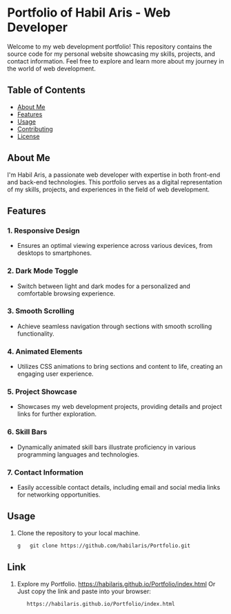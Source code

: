 # Portfolio of Habil Aris - Web Developer

Welcome to my web development portfolio! This repository contains the source code for my personal website showcasing my skills, projects, and contact information. Feel free to explore and learn more about my journey in the world of web development.

## Table of Contents

- [About Me](#about-me)
- [Features](#features)
- [Usage](#usage)
- [Contributing](#contributing)
- [License](#license)

## About Me

I'm Habil Aris, a passionate web developer with expertise in both front-end and back-end technologies. This portfolio serves as a digital representation of my skills, projects, and experiences in the field of web development.

## Features

### 1. Responsive Design

- Ensures an optimal viewing experience across various devices, from desktops to smartphones.

### 2. Dark Mode Toggle

- Switch between light and dark modes for a personalized and comfortable browsing experience.

### 3. Smooth Scrolling

- Achieve seamless navigation through sections with smooth scrolling functionality.

### 4. Animated Elements

- Utilizes CSS animations to bring sections and content to life, creating an engaging user experience.

### 5. Project Showcase

- Showcases my web development projects, providing details and project links for further exploration.

### 6. Skill Bars

- Dynamically animated skill bars illustrate proficiency in various programming languages and technologies.

### 7. Contact Information

- Easily accessible contact details, including email and social media links for networking opportunities.

## Usage

1. Clone the repository to your local machine.
   ```bash
   g   git clone https://github.com/habilaris/Portfolio.git

## Link

1. Explore my Portfolio.
   https://habilaris.github.io/Portfolio/index.html
   Or
   Just copy the link and paste into your browser:
   ```bash
      https://habilaris.github.io/Portfolio/index.html
